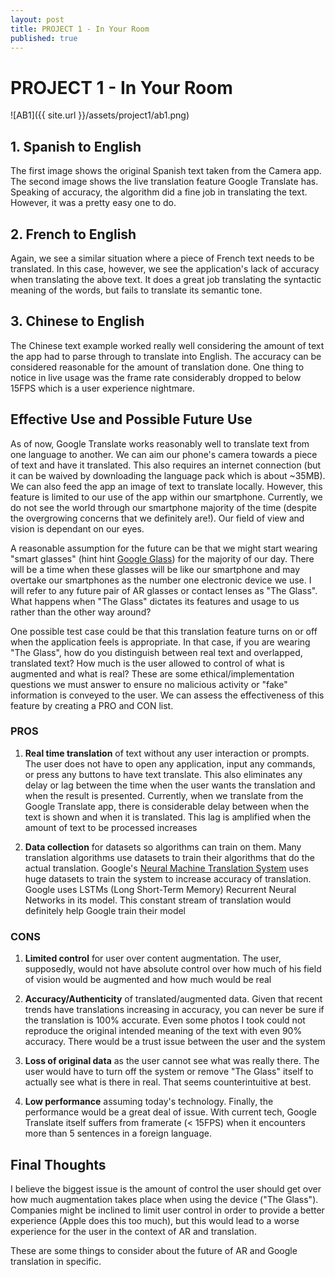 ```yaml
---
layout: post
title: PROJECT 1 - In Your Room
published: true
---
```


# **PROJECT 1 - In Your Room**

![AB1]({{ site.url }}/assets/project1/ab1.png)

## 1. **Spanish to English**

The first image shows the original Spanish text taken from the Camera app. The second image shows the live translation feature Google Translate has. Speaking of accuracy, the algorithm did a fine job in translating the text. However, it was a pretty easy one to do.

## 2. **French to English**

Again, we see a similar situation where a piece of French text needs to be translated. In this case, however, we see the application's lack of accuracy when translating the above text. It does a great job translating the syntactic meaning of the words, but fails to translate its semantic tone.

## 3. **Chinese to English**

The Chinese text example worked really well considering the amount of text the app had to parse through to translate into English. The accuracy can be considered reasonable for the amount of translation done. One thing to notice in live usage was the frame rate considerably dropped to below 15FPS which is a user experience nightmare.

## Effective Use and Possible Future Use

As of now, Google Translate works reasonably well to translate text from one language to another. We can aim our phone's camera towards a piece of text and have it translated. This also requires an internet connection (but it can be waived by downloading the language pack which is about ~35MB). We can also feed the app an image of text to translate locally. However, this feature is limited to our use of the app within our smartphone. Currently, we do not see the world through our smartphone majority of the time (despite the overgrowing concerns that we definitely are!). Our field of view and vision is dependant on our eyes.

A reasonable assumption for the future can be that we might start wearing "smart glasses" (hint hint [Google Glass](https://www.x.company/glass/)) for the majority of our day. There will be a time when these glasses will be like our smartphone and may overtake our smartphones as the number one electronic device we use. I will refer to any future pair of AR glasses or contact lenses as "The Glass". What happens when "The Glass" dictates its features and usage to us rather than the other way around?

One possible test case could be that this translation feature turns on or off when the application feels is appropriate. In that case, if you are wearing "The Glass", how do you distinguish between real text and overlapped, translated text? How much is the user allowed to control of what is augmented and what is real? These are some ethical/implementation questions we must answer to ensure no malicious activity or "fake" information is conveyed to the user. We can assess the effectiveness of this feature by creating a PRO and CON list.

### PROS

1. **Real time translation** of text without any user interaction or prompts. The user does not have to open any application, input any commands, or press any buttons to have text translate. This also eliminates any delay or lag between the time when the user wants the translation and when the result is presented. Currently, when we translate from the Google Translate app, there is considerable delay between when the text is shown and when it is translated. This lag is amplified when the amount of text to be processed increases

2. **Data collection** for datasets so algorithms can train on them. Many translation algorithms use datasets to train their algorithms that do the actual translation. Google's [Neural Machine Translation System](https://research.google.com/pubs/pub45610.html) uses huge datasets to train the system to increase accuracy of translation. Google uses LSTMs (Long Short-Term Memory) Recurrent Neural Networks in its model. This constant stream of translation would definitely help Google train their model

### CONS

1. **Limited control** for user over content augmentation. The user, supposedly, would not have absolute control over how much of his field of vision would be augmented and how much would be real

2. **Accuracy/Authenticity** of translated/augmented data. Given that recent trends have translations increasing in accuracy, you can never be sure if the translation is 100% accurate. Even some photos I took could not reproduce the original intended meaning of the text with even 90% accuracy. There would be a trust issue between the user and the system

3. **Loss of original data** as the user cannot see what was really there. The user would have to turn off the system or remove "The Glass" itself to actually see what is there in real. That seems counterintuitive at best.

4. **Low performance** assuming today's technology. Finally, the performance would be a great deal of issue. With current tech, Google Translate itself suffers from framerate (< 15FPS) when it encounters more than 5 sentences in a foreign language.

## Final Thoughts

I believe the biggest issue is the amount of control the user should get over how much augmentation takes place when using the device ("The Glass"). Companies might be inclined to limit user control in order to provide a better experience (Apple does this too much), but this would lead to a worse experience for the user in the context of AR and translation.


These are some things to consider about the future of AR and Google translation in specific.
